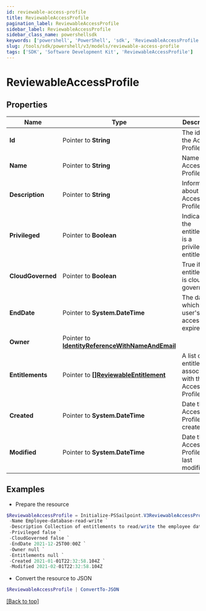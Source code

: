 ```yaml
---
id: reviewable-access-profile
title: ReviewableAccessProfile
pagination_label: ReviewableAccessProfile
sidebar_label: ReviewableAccessProfile
sidebar_class_name: powershellsdk
keywords: ['powershell', 'PowerShell', 'sdk', 'ReviewableAccessProfile'] 
slug: /tools/sdk/powershell/v3/models/reviewable-access-profile
tags: ['SDK', 'Software Development Kit', 'ReviewableAccessProfile']
---
```



# ReviewableAccessProfile

## Properties

Name | Type | Description | Notes
------------ | ------------- | ------------- | -------------
**Id** |  Pointer to **String** | The id of the Access Profile | [optional] 
**Name** |  Pointer to **String** | Name of the Access Profile | [optional] 
**Description** |  Pointer to **String** | Information about the Access Profile | [optional] 
**Privileged** |  Pointer to **Boolean** | Indicates if the entitlement is a privileged entitlement | [optional] 
**CloudGoverned** |  Pointer to **Boolean** | True if the entitlement is cloud governed | [optional] 
**EndDate** |  Pointer to **System.DateTime** | The date at which a user's access expires | [optional] 
**Owner** |  Pointer to [**IdentityReferenceWithNameAndEmail**](identity-reference-with-name-and-email) |  | [optional] 
**Entitlements** |  Pointer to [**[]ReviewableEntitlement**](reviewable-entitlement) | A list of entitlements associated with this Access Profile | [optional] 
**Created** |  Pointer to **System.DateTime** | Date the Access Profile was created. | [optional] 
**Modified** |  Pointer to **System.DateTime** | Date the Access Profile was last modified. | [optional] 

## Examples

- Prepare the resource
```powershell
$ReviewableAccessProfile = Initialize-PSSailpoint.V3ReviewableAccessProfile  -Id 2c91808a7190d06e01719938fcd20792 `
 -Name Employee-database-read-write `
 -Description Collection of entitlements to read/write the employee database `
 -Privileged false `
 -CloudGoverned false `
 -EndDate 2021-12-25T00:00Z `
 -Owner null `
 -Entitlements null `
 -Created 2021-01-01T22:32:58.104Z `
 -Modified 2021-02-01T22:32:58.104Z
```

- Convert the resource to JSON
```powershell
$ReviewableAccessProfile | ConvertTo-JSON
```


[[Back to top]](#) 

